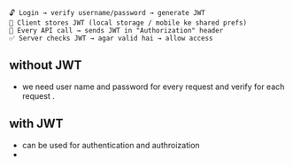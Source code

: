 ```
🔓 Login → verify username/password → generate JWT
📨 Client stores JWT (local storage / mobile ke shared prefs)
🔐 Every API call → sends JWT in "Authorization" header
✅ Server checks JWT → agar valid hai → allow access

```


## without JWT
- we need user name and password for every request and verify for each request .

## with JWT
- can be used for authentication and authroization
- 
